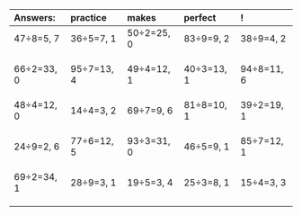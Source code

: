 | Answers: | practice | makes | perfect | ! |
| :--- | :--- | :--- | :--- | :--- |
| 47÷8=5, 7 | 36÷5=7, 1 | 50÷2=25, 0 | 83÷9=9, 2 | 38÷9=4, 2 | 
|   |   |   |   |   | 
|   |   |   |   |   | 
|   |   |   |   |   | 
| 66÷2=33, 0 | 95÷7=13, 4 | 49÷4=12, 1 | 40÷3=13, 1 | 94÷8=11, 6 | 
|   |   |   |   |   | 
|   |   |   |   |   | 
|   |   |   |   |   | 
| 48÷4=12, 0 | 14÷4=3, 2 | 69÷7=9, 6 | 81÷8=10, 1 | 39÷2=19, 1 | 
|   |   |   |   |   | 
|   |   |   |   |   | 
|   |   |   |   |   | 
| 24÷9=2, 6 | 77÷6=12, 5 | 93÷3=31, 0 | 46÷5=9, 1 | 85÷7=12, 1 | 
|   |   |   |   |   | 
|   |   |   |   |   | 
|   |   |   |   |   | 
| 69÷2=34, 1 | 28÷9=3, 1 | 19÷5=3, 4 | 25÷3=8, 1 | 15÷4=3, 3 | 
|   |   |   |   |   | 
|   |   |   |   |   | 
|   |   |   |   |   | 
